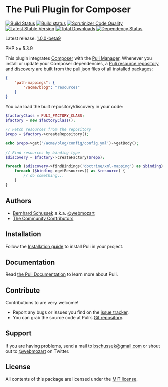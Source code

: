 The Puli Plugin for Composer
============================

[![Build Status](https://travis-ci.org/puli/composer-plugin.svg?branch=1.0.0-beta9)](https://travis-ci.org/puli/composer-plugin)
[![Build status](https://ci.appveyor.com/api/projects/status/ahk24l3m2tahc9ih/branch/master?svg=true)](https://ci.appveyor.com/project/webmozart/composer-plugin/branch/master)
[![Scrutinizer Code Quality](https://scrutinizer-ci.com/g/puli/composer-plugin/badges/quality-score.png?b=1.0.0-beta9)](https://scrutinizer-ci.com/g/puli/composer-plugin/?branch=1.0.0-beta9)
[![Latest Stable Version](https://poser.pugx.org/puli/composer-plugin/v/stable.svg)](https://packagist.org/packages/puli/composer-plugin)
[![Total Downloads](https://poser.pugx.org/puli/composer-plugin/downloads.svg)](https://packagist.org/packages/puli/composer-plugin)
[![Dependency Status](https://www.versioneye.com/php/puli:composer-plugin/1.0.0/badge.svg)](https://www.versioneye.com/php/puli:composer-plugin/1.0.0)

Latest release: [1.0.0-beta9](https://packagist.org/packages/puli/composer-plugin#1.0.0-beta9)

PHP >= 5.3.9

This plugin integrates [Composer] with the [Puli Manager]. Whenever you install 
or update your Composer dependencies, a [Puli resource repository] and 
[discovery] are built from the puli.json files of all installed packages:

```json
{
    "path-mappings": {
        "/acme/blog": "resources"
    }
}
```

You can load the built repository/discovery in your code:

```php
$factoryClass = PULI_FACTORY_CLASS;
$factory = new $factoryClass();

// Fetch resources from the repository
$repo = $factory->createRepository();

echo $repo->get('/acme/blog/config/config.yml')->getBody();

// Find resources by binding type
$discovery = $factory->createFactory($repo);

foreach ($discovery->findBindings('doctrine/xml-mapping') as $binding) {
    foreach ($binding->getResources() as $resource) {
        // do something...
    }
}
```

Authors
-------

* [Bernhard Schussek] a.k.a. [@webmozart]
* [The Community Contributors]

Installation
------------

Follow the [Installation guide] to install Puli in your project.

Documentation
-------------

Read [the Puli Documentation] to learn more about Puli.

Contribute
----------

Contributions to are very welcome!

* Report any bugs or issues you find on the [issue tracker].
* You can grab the source code at Puli’s [Git repository].

Support
-------

If you are having problems, send a mail to bschussek@gmail.com or shout out to
[@webmozart] on Twitter.

License
-------

All contents of this package are licensed under the [MIT license].

[Bernhard Schussek]: http://webmozarts.com
[The Community Contributors]: https://github.com/puli/composer-plugin/graphs/contributors
[Puli Manager]: https://github.com/puli/manager
[Puli resource repository]: https://github.com/puli/repository
[discovery]: https://github.com/puli/discovery
[Composer]: https://getcomposer.org
[Installation guide]: http://docs.puli.io/en/latest/installation.html
[the Puli Documentation]: http://docs.puli.io/en/latest/index.html
[issue tracker]: https://github.com/puli/issues/issues
[Git repository]: https://github.com/puli/composer-plugin
[@webmozart]: https://twitter.com/webmozart
[MIT license]: LICENSE

